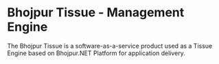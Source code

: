 # Bhojpur Tissue - Management Engine
The Bhojpur Tissue is a software-as-a-service product used as a Tissue Engine based on Bhojpur.NET Platform for application delivery.
